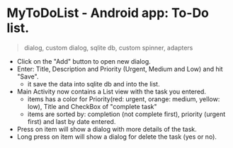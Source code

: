 # MyToDoList  -  Android app: To-Do list. 
> dialog, custom dialog, sqlite db, custom spinner, adapters

  - Click on the "Add" button to open new dialog.
  - Enter: Title, Description and Priority (Urgent, Medium and Low) and hit "Save".
    - it save the data into sqlite db and into the list.
  - Main Activity now contains a List view with the task you entered.
    - items has a color for Priority(red: urgent, orange: medium, yellow: low), Title and CheckBox of "complete task"
    - items are sorted by: completion (not complete first), priority (urgent first) and last by date entered.
  - Press on item will show a dialog with more details of the task.
  - Long press on item will show a dialog for delete the task (yes or no).

